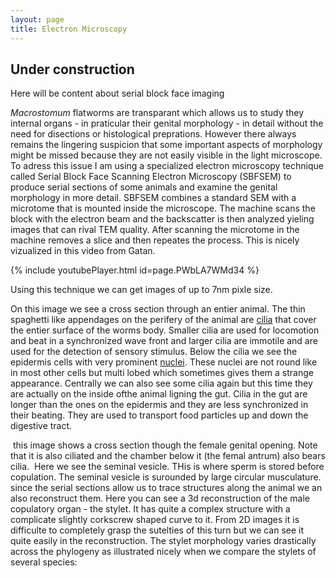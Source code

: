 ```yaml
---
layout: page
title: Electron Microscopy
---
```


## Under construction ##

Here will be content about serial block face imaging 

*Macrostomum* flatworms are transparant which allows us to study they internal organs - in praticular their genital morphology - in detail without the need for disections or histological preprations. However there always remains the lingering suspicion that some important aspects of morphology might be missed because they are not easily visible in the light microscope. To adress this issue I am using a specialized electron microscopy technique called Serial Block Face Scanning Electron Microscopy (SBFSEM) to produce serial sections of some animals and examine the genital morphology in more detail.
SBFSEM combines a standard SEM with a microtome that is mounted inside the microscope. The machine scans the block with the electron beam and the backscatter is then analyzed yieling images that can rival TEM quality. After scanning the microtome in the machine removes a slice and then repeates the process. This is nicely vizualized in this video from Gatan.

{% include youtubePlayer.html id=page.PWbLA7WMd34 %}

Using this technique we can get images of up to 7nm pixle size.

<picture of an entier worm in section.>

On this image we see a cross section through an entier animal. The thin spaghetti like appendages on the perifery of the animal are [cilia](https://en.wikipedia.org/wiki/Cilium) that cover the entier surface of the worms body. Smaller cilia are used for locomotion and beat in a synchronized wave front and larger cilia are immotile and are used for the detection of sensory stimulus. 
Below the cilia we see the epidermis cells with very prominent [nuclei](http://en.wikipedia.org/wiki/Cell_nucleus). These nuclei are not round like in most other cells but multi lobed which sometimes gives them a strange appearance. Centrally we can also see some cilia again but this time they are actually on the inside ofthe animal ligning the gut. Cilia in the gut are longer than the ones on the epidermis and they are less synchronized in their beating. They are used to transport food particles up and down the digestive tract. 

<image of femal opening>
this image shows a cross section though the female genital opening. Note that it is also ciliated and the chamber below it (the femal antrum) also bears cilia. 

<image of sv>
Here we see the seminal vesicle. THis is where sperm is stored before copulation. The seminal vesicle is surounded by large circular musculature. 

<image of reconstructed stylet>
since the serial sections allow us to trace structures along the animal we an also reconstruct them. Here you can see a 3d reconstruction of the male copulatory organ - the stylet. It has quite a complex structure with a complicate slightly corkscrew shaped curve to it. From 2D images it is difficulte to completely grasp the sutelties of this turn but we can see it quite easily in the reconstruction. 
The stylet morphology varies drastically across the phylogeny as illustrated nicely when we compare the stylets of several species:





